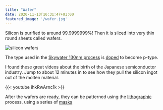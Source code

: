 ```yaml
---
title: "Wafer"
date: 2020-11-13T10:31:47+01:00
featured_image: '/wafer.jpg'
---
```


Silicon is purified to around 99.9999999%! Then it is sliced into very thin round sheets called wafers.

![silicon wafers](/wafer.jpg)

The type used in the [Skywater 130nm process](/terminology/node) is [doped](/terminology/doping) to become p-type.

I found these great videos about the birth of the Japanese semiconductor industry. Jump to about 12 minutes in to see 
how they pull the silicon ingot out of the molten material.

{{< youtube ihkRwArnc1k >}}

After the wafers are ready, they can be patterned using the [lithographic](/terminology/lithography) process, using a series of [masks](/terminology/maskset)
